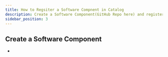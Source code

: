 ```yaml
---
title: How to Regsiter a Software Compnent in Catalog 
description: Create a Software Component(GitHub Repo here) and register it in Software Catalog
sidebar_position: 3
---
```


## Create a Software Component
- 